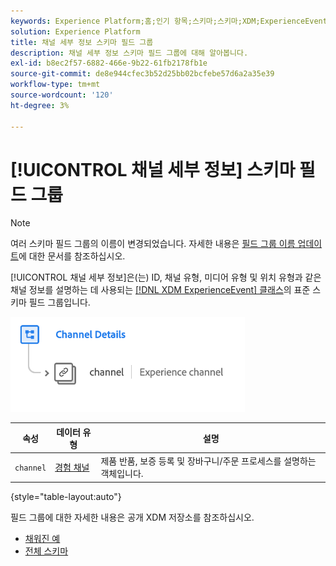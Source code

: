 ```yaml
---
keywords: Experience Platform;홈;인기 항목;스키마;스키마;XDM;ExperienceEvent;필드;스키마;스키마;스키마 디자인;필드 그룹;필드 그룹;
solution: Experience Platform
title: 채널 세부 정보 스키마 필드 그룹
description: 채널 세부 정보 스키마 필드 그룹에 대해 알아봅니다.
exl-id: b8ec2f57-6882-466e-9b22-61fb2178fb1e
source-git-commit: de8e944cfec3b52d25bb02bcfebe57d6a2a35e39
workflow-type: tm+mt
source-wordcount: '120'
ht-degree: 3%

---
```


# [!UICONTROL 채널 세부 정보] 스키마 필드 그룹

>[!NOTE]
>
>여러 스키마 필드 그룹의 이름이 변경되었습니다. 자세한 내용은 [필드 그룹 이름 업데이트](../name-updates.md)에 대한 문서를 참조하십시오.

[!UICONTROL 채널 세부 정보]은(는) ID, 채널 유형, 미디어 유형 및 위치 유형과 같은 채널 정보를 설명하는 데 사용되는 [[!DNL XDM ExperienceEvent] 클래스](../../classes/experienceevent.md)의 표준 스키마 필드 그룹입니다.

![](../../images/field-groups/channel-details.png)

| 속성 | 데이터 유형 | 설명 |
| --- | --- | --- |
| `channel` | [경험 채널](../../data-types/experience-channel.md) | 제품 반품, 보증 등록 및 장바구니/주문 프로세스를 설명하는 객체입니다. |

{style="table-layout:auto"}

필드 그룹에 대한 자세한 내용은 공개 XDM 저장소를 참조하십시오.

* [채워진 예](https://github.com/adobe/xdm/blob/master/components/fieldgroups/experience-event/experienceevent-channel.example.1.json)
* [전체 스키마](https://github.com/adobe/xdm/blob/master/components/fieldgroups/experience-event/experienceevent-channel.schema.json)
